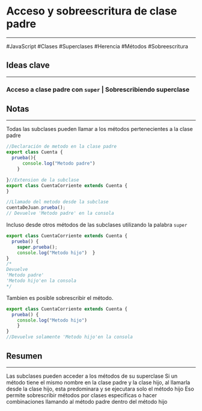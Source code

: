 # Acceso y sobreescritura de clase padre 
---
#JavaScript #Clases #Superclases #Herencia #Métodos #Sobreescritura 
## Ideas clave
---
### Acceso a clase padre con `super` | Sobrescribiendo superclase
## Notas
---
Todas las subclases pueden llamar a los métodos pertenecientes a la clase padre
```JavaScript
//Declaración de metodo en la clase padre
export class Cuenta {
  prueba(){
      console.log("Metodo padre")
    }
```
```JavaScript
}//Extension de la subclase
export class CuentaCorriente extends Cuenta {
}
```
```JavaScript
//Llamado del metodo desde la subclase
cuentaDeJuan.prueba();
// Devuelve 'Metodo padre' en la consola
```
Incluso desde otros métodos de las subclases utilizando la palabra `super`
```JavaScript
export class CuentaCorriente extends Cuenta {
  prueba() {
    super.prueba();
    console.log("Metodo hijo")  }
}
/*
Devuelve 
'Metodo padre'
'Metodo hijo'en la consola 
*/
```
Tambien es posible sobrescribir el método.
```JavaScript
export class CuentaCorriente extends Cuenta {
  prueba() {
    console.log("Metodo hijo")  
    }
}
//Devuelve solamente 'Metodo hijo'en la consola 
```
## Resumen
---
Las subclases pueden acceder a los métodos de su superclase
Si un método tiene el mismo nombre en la clase padre y la clase hijo, al llamarla desde la clase hijo, esta predominara y se ejecutara solo el método hijo
Eso permite sobrescribir métodos por clases especificas o hacer combinaciones llamando al método padre dentro del método hijo